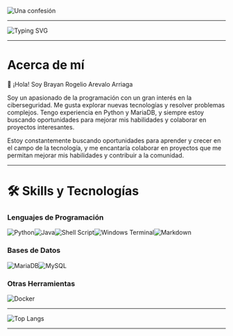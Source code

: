 ![Una confesión](https://github.com/user-attachments/assets/73c183c7-46fe-412c-befc-11102d2dd2dd)
___
![Typing SVG](https://readme-typing-svg.herokuapp.com/?color=FFFFFF&size=35&center=true&vCenter=true&width=1000&lines=Bienvenidos!;hi+there!;Brayan+Rogelio+Arevalo+Arriaga;Developer+and+programmer)
___
# Acerca de mí

👋 ¡Hola! Soy Brayan Rogelio Arevalo Arriaga

Soy un apasionado de la programación con un gran interés en la ciberseguridad. Me gusta explorar nuevas tecnologías y resolver problemas complejos. Tengo experiencia en Python y MariaDB, y siempre estoy buscando oportunidades para mejorar mis habilidades y colaborar en proyectos interesantes.

Estoy constantemente buscando oportunidades para aprender y crecer en el campo de la tecnología, y me encantaría colaborar en proyectos que me permitan mejorar mis habilidades y contribuir a la comunidad.
___

# 🛠️ Skills y Tecnologías

### Lenguajes de Programación
![Python](https://img.shields.io/badge/python-3670A0?style=for-the-badge&logo=python&logoColor=ffdd54)![Java](https://img.shields.io/badge/java-%23ED8B00.svg?style=for-the-badge&logo=openjdk&logoColor=white)![Shell Script](https://img.shields.io/badge/shell_script-%23121011.svg?style=for-the-badge&logo=gnu-bash&logoColor=white)![Windows Terminal](https://img.shields.io/badge/Windows%20Terminal-%234D4D4D.svg?style=for-the-badge&logo=windows-terminal&logoColor=white)![Markdown](https://img.shields.io/badge/markdown-%23000000.svg?style=for-the-badge&logo=markdown&logoColor=white)

### Bases de Datos
![MariaDB](https://img.shields.io/badge/MariaDB-003545?style=for-the-badge&logo=mariadb&logoColor=white)![MySQL](https://img.shields.io/badge/mysql-4479A1.svg?style=for-the-badge&logo=mysql&logoColor=white)

### Otras Herramientas
![Docker](https://img.shields.io/badge/docker-%230db7ed.svg?style=for-the-badge&logo=docker&logoColor=white)
___

![Top Langs](https://github-readme-stats.vercel.app/api/top-langs/?username=brayan-arriaga&layout=compact&theme=dark&center=true&vCenter=true&width=1000&)







___
